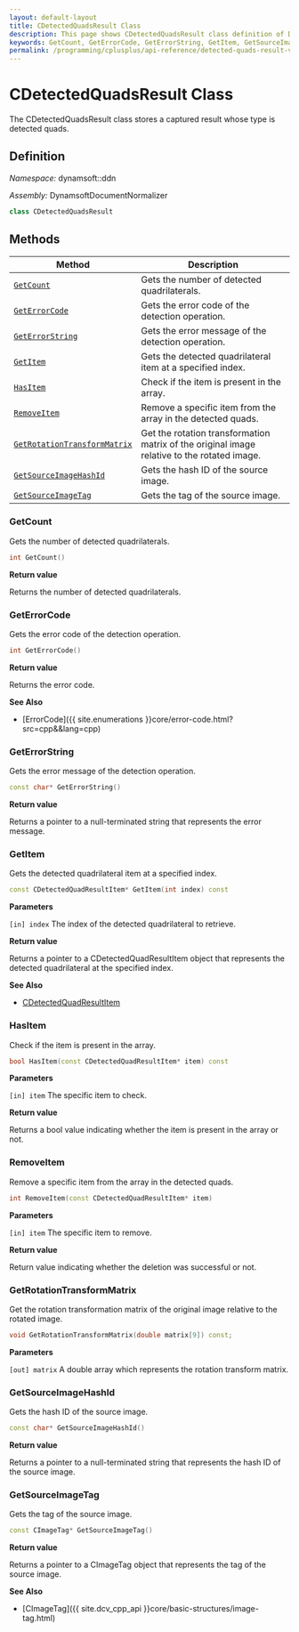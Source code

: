 ```yaml
---
layout: default-layout
title: CDetectedQuadsResult Class
description: This page shows CDetectedQuadsResult class definition of Dynamsoft Document Normalizer SDK C++ Edition.
keywords: GetCount, GetErrorCode, GetErrorString, GetItem, GetSourceImageHashId, GetSourceImageTag, CDetectedQuadsResult, api reference
permalink: /programming/cplusplus/api-reference/detected-quads-result-v2.0.0.html
---
```


# CDetectedQuadsResult Class

The CDetectedQuadsResult class stores a captured result whose type is detected quads.

## Definition

*Namespace:* dynamsoft::ddn

*Assembly:* DynamsoftDocumentNormalizer

```cpp
class CDetectedQuadsResult
```

## Methods

| Method | Description |
|--------|-------------|
| [`GetCount`](#getcount) | Gets the number of detected quadrilaterals. |
| [`GetErrorCode`](#geterrorcode) | Gets the error code of the detection operation. |
| [`GetErrorString`](#geterrorstring) | Gets the error message of the detection operation. |
| [`GetItem`](#getitem) | Gets the detected quadrilateral item at a specified index. |
| [`HasItem`](#hasitem) | Check if the item is present in the array.|
| [`RemoveItem`](#removeitem) | Remove a specific item from the array in the detected quads.|
| [`GetRotationTransformMatrix`](#getrotationtransformmatrix) | Get the rotation transformation matrix of the original image relative to the rotated image.|
| [`GetSourceImageHashId`](#getsourceimagehashid) | Gets the hash ID of the source image. |
| [`GetSourceImageTag`](#getsourceimagetag) | Gets the tag of the source image. |

### GetCount

Gets the number of detected quadrilaterals.

```cpp
int GetCount()
```

**Return value**

Returns the number of detected quadrilaterals.

### GetErrorCode

Gets the error code of the detection operation.

```cpp
int GetErrorCode()
```

**Return value**

Returns the error code.

**See Also**

* [ErrorCode]({{ site.enumerations }}core/error-code.html?src=cpp&&lang=cpp)

### GetErrorString

Gets the error message of the detection operation.

```cpp
const char* GetErrorString()
```

**Return value**

Returns a pointer to a null-terminated string that represents the error message.

### GetItem

Gets the detected quadrilateral item at a specified index.

```cpp
const CDetectedQuadResultItem* GetItem(int index) const
```

**Parameters**

`[in] index` The index of the detected quadrilateral to retrieve.

**Return value**

Returns a pointer to a CDetectedQuadResultItem object that represents the detected quadrilateral at the specified index.

**See Also**

* [CDetectedQuadResultItem](detected-quad-result-item.md)

### HasItem

Check if the item is present in the array.

```cpp
bool HasItem(const CDetectedQuadResultItem* item) const
```

**Parameters**

`[in] item` The specific item to check.

**Return value**

Returns a bool value indicating whether the item is present in the array or not.

### RemoveItem

Remove a specific item from the array in the detected quads.

```cpp
int RemoveItem(const CDetectedQuadResultItem* item)
```

**Parameters**

`[in] item` The specific item to remove.

**Return value**

Return value indicating whether the deletion was successful or not.

### GetRotationTransformMatrix

Get the rotation transformation matrix of the original image relative to the rotated image.

```cpp
void GetRotationTransformMatrix(double matrix[9]) const;
```

**Parameters**

`[out] matrix` A double array which represents the rotation transform matrix.

### GetSourceImageHashId

Gets the hash ID of the source image.

```cpp
const char* GetSourceImageHashId()
```

**Return value**

Returns a pointer to a null-terminated string that represents the hash ID of the source image.

### GetSourceImageTag

Gets the tag of the source image.

```cpp
const CImageTag* GetSourceImageTag()
```

**Return value**

Returns a pointer to a CImageTag object that represents the tag of the source image.

**See Also**

* [CImageTag]({{ site.dcv_cpp_api }}core/basic-structures/image-tag.html)
